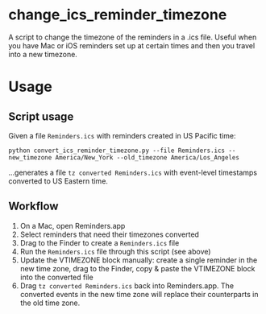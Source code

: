 # change_ics_reminder_timezone
A script to change the timezone of the reminders in a .ics file. Useful when you have Mac or iOS reminders set up at certain times and then you travel into a new timezone.

# Usage

## Script usage
Given a file `Reminders.ics` with reminders created in US Pacific time:

`python convert_ics_reminder_timezone.py --file Reminders.ics --new_timezone America/New_York --old_timezone America/Los_Angeles`

...generates a file `tz converted Reminders.ics` with event-level timestamps converted to US Eastern time.

## Workflow
1. On a Mac, open Reminders.app
2. Select reminders that need their timezones converted
3. Drag to the Finder to create a `Reminders.ics` file
4. Run the `Reminders.ics` file through this script (see above)
5. Update the VTIMEZONE block manually: create a single reminder in the new time zone, drag to the Finder, copy & paste the VTIMEZONE block into the converted file
6. Drag `tz converted Reminders.ics` back into Reminders.app. The converted events in the new time zone will replace their counterparts in the old time zone.
